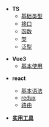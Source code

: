 * **TS**
  * [基础类型](learn_ts/基础类型)
  * [接口](learn_ts/接口)
  * [函数](learn_ts/函数)
  * [类](learn_ts/类)
  * [泛型](learn_ts/泛型)

<!-- * **GO语言**
  * [基本类型](learn_go/基本类型) -->
* **Vue3**
  * [基本使用](learn_vue3/guid.md)

<!-- * **Vite**
* **Vue3+ts** -->

<!-- * **golang**
  * [基本语法](learn_go/基本语法) -->

* **react**
  * [基本语法](learn_react/基本语法)
  * [redux](learn_react/redux)
  * [路由](learn_react/react-router)

* [**实用工具**](work_note/tool)
